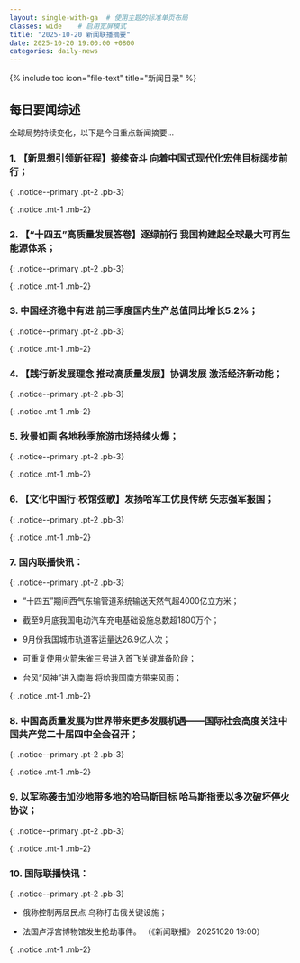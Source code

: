 ```yaml
---
layout: single-with-ga  # 使用主题的标准单页布局
classes: wide    # 启用宽屏模式
title: "2025-10-20 新闻联播摘要"
date: 2025-10-20 19:00:00 +0800
categories: daily-news
---
```


{% include toc icon="file-text" title="新闻目录" %}
   
## 每日要闻综述

全球局势持续变化，以下是今日重点新闻摘要...

### 1. 【新思想引领新征程】接续奋斗 向着中国式现代化宏伟目标阔步前行； 

{: .notice--primary .pt-2 .pb-3}

{: .notice .mt-1 .mb-2}

### 2. 【“十四五”高质量发展答卷】逐绿前行 我国构建起全球最大可再生能源体系； 

{: .notice--primary .pt-2 .pb-3}

{: .notice .mt-1 .mb-2}

### 3. 中国经济稳中有进 前三季度国内生产总值同比增长5.2%； 

{: .notice--primary .pt-2 .pb-3}

{: .notice .mt-1 .mb-2}

### 4. 【践行新发展理念 推动高质量发展】协调发展 激活经济新动能； 

{: .notice--primary .pt-2 .pb-3}

{: .notice .mt-1 .mb-2}

### 5. 秋景如画 各地秋季旅游市场持续火爆； 

{: .notice--primary .pt-2 .pb-3}

{: .notice .mt-1 .mb-2}

### 6. 【文化中国行·校馆弦歌】发扬哈军工优良传统 矢志强军报国； 

{: .notice--primary .pt-2 .pb-3}

{: .notice .mt-1 .mb-2}

### 7. 国内联播快讯： 

{: .notice--primary .pt-2 .pb-3}

- “十四五”期间西气东输管道系统输送天然气超4000亿立方米；

- 截至9月底我国电动汽车充电基础设施总数超1800万个；

- 9月份我国城市轨道客运量达26.9亿人次；

- 可重复使用火箭朱雀三号进入首飞关键准备阶段；

- 台风“风神”进入南海 将给我国南方带来风雨；

{: .notice .mt-1 .mb-2}

### 8. 中国高质量发展为世界带来更多发展机遇——国际社会高度关注中国共产党二十届四中全会召开； 

{: .notice--primary .pt-2 .pb-3}

{: .notice .mt-1 .mb-2}

### 9. 以军称袭击加沙地带多地的哈马斯目标 哈马斯指责以多次破坏停火协议； 

{: .notice--primary .pt-2 .pb-3}

{: .notice .mt-1 .mb-2}

### 10. 国际联播快讯： 

{: .notice--primary .pt-2 .pb-3}

- 俄称控制两居民点 乌称打击俄关键设施；

- 法国卢浮宫博物馆发生抢劫事件。 （《新闻联播》 20251020 19:00）

{: .notice .mt-1 .mb-2}